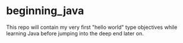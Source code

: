 # beginning_java
This repo will contain my very first "hello world" type objectives while learning Java before jumping into the deep end later on.
